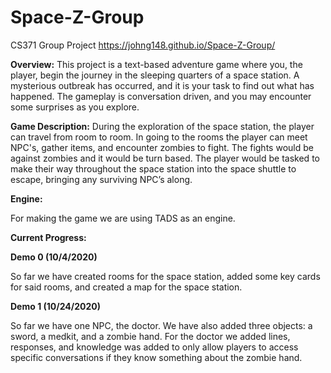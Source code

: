 # Space-Z-Group
CS371 Group Project
https://johng148.github.io/Space-Z-Group/

**Overview:**
This project is a text-based adventure game where you, the player, begin the journey in the sleeping quarters of a space station. A mysterious outbreak has occurred, and it is your task to find out what has happened. The gameplay is conversation driven, and you may encounter some surprises as you explore.

**Game Description:**
During the exploration of the space station, the player can travel from room to room. In going to the rooms the player can meet NPC's, gather items, and encounter zombies to fight. The fights would be against zombies and it would be turn based. The player would be tasked to make their way throughout the space station into the space shuttle to escape, bringing any surviving NPC’s along. 

**Engine:**

For making the game we are using TADS as an engine. 

**Current Progress:**

**Demo 0 (10/4/2020)**

So far we have created rooms for the space station, added some key cards for said rooms, and created a map for the space station.

**Demo 1 (10/24/2020)**

So far we have one NPC, the doctor. We have also added three objects: a sword, a medkit, and a zombie hand. For the doctor we added lines, responses, and knowledge was added to only allow players to access specific conversations if they know something about the zombie hand.

